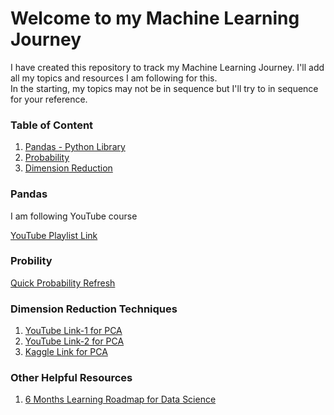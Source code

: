 <h1>Welcome to my Machine Learning Journey</h1>
<p>I have created this repository to track my Machine Learning Journey. I'll add all my topics and resources I am following for this.</br>In the starting, my topics may not be in sequence but I'll try to in sequence for your reference.</p>

<h3> Table of Content</h3>
<ol>
  <li><a href="README.md#pandas">Pandas - Python Library</a></li>
  <li><a href="README.md#probability">Probability</a></li>
  <li><a href="README.md#dimred">Dimension Reduction</a></li>
 </ol>



<a name="pandas"><h3>Pandas</h3></a>
<p>I am following YouTube course</p> <a href="https://www.youtube.com/playlist?list=PLQVvvaa0QuDfSfqQuee6K8opKtZsh7sA9">YouTube Playlist Link</a>

<a name="probability"><h3>Probility</h3></a>
<a href="https://www.mathgoodies.com/lessons/vol6/intro_probability">Quick Probability Refresh</a>





<a name="dimred"><h3>Dimension Reduction Techniques</h3></a>
<ol>
<li><a href="https://www.youtube.com/watch?v=g-Hb26agBFg">YouTube Link-1 for PCA</a></li>
<li><a href="https://www.youtube.com/watch?v=OFyyWcw2cyM">YouTube Link-2 for PCA</a></li>
<li><a href="https://www.kaggle.com/vipulgandhi/pca-beginner-s-guide-to-dimensionality-reduction">Kaggle Link for PCA</a></li>
</ol>


<h3> Other Helpful Resources</h3>
<ol>
  <li><a href="https://github.com/codebasics/py/blob/master/TechTopics/DataScienceRoadMap2020/data_science_roadmap_2020.md">6 Months Learning Roadmap for Data Science</a></li>
 </ol>

